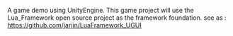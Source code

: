 A game demo using UnityEngine.
This game project will use the Lua_Framework open source project as the framework foundation.
see as : https://github.com/jarjin/LuaFramework_UGUI